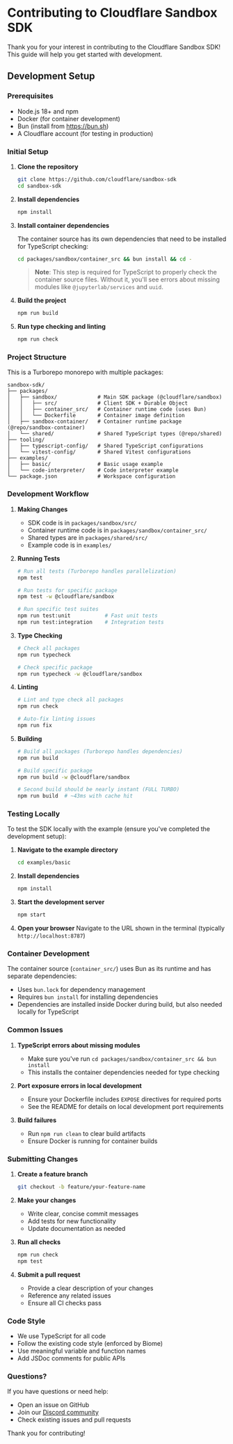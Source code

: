 # Contributing to Cloudflare Sandbox SDK

Thank you for your interest in contributing to the Cloudflare Sandbox SDK! This guide will help you get started with development.

## Development Setup

### Prerequisites

- Node.js 18+ and npm
- Docker (for container development)
- Bun (install from https://bun.sh)
- A Cloudflare account (for testing in production)

### Initial Setup

1. **Clone the repository**
   ```bash
   git clone https://github.com/cloudflare/sandbox-sdk
   cd sandbox-sdk
   ```

2. **Install dependencies**
   ```bash
   npm install
   ```

3. **Install container dependencies**

   The container source has its own dependencies that need to be installed for TypeScript checking:
   ```bash
   cd packages/sandbox/container_src && bun install && cd -
   ```

   > **Note**: This step is required for TypeScript to properly check the container source files. Without it, you'll see errors about missing modules like `@jupyterlab/services` and `uuid`.

4. **Build the project**
   ```bash
   npm run build
   ```

5. **Run type checking and linting**
   ```bash
   npm run check
   ```

### Project Structure

This is a Turborepo monorepo with multiple packages:

```
sandbox-sdk/
├── packages/
│   ├── sandbox/             # Main SDK package (@cloudflare/sandbox)
│   │   ├── src/             # Client SDK + Durable Object
│   │   ├── container_src/   # Container runtime code (uses Bun)
│   │   └── Dockerfile       # Container image definition
│   ├── sandbox-container/   # Container runtime package (@repo/sandbox-container)
│   └── shared/              # Shared TypeScript types (@repo/shared)
├── tooling/
│   ├── typescript-config/   # Shared TypeScript configurations
│   └── vitest-config/       # Shared Vitest configurations
├── examples/
│   ├── basic/               # Basic usage example
│   └── code-interpreter/    # Code interpreter example
└── package.json             # Workspace configuration
```

### Development Workflow

1. **Making Changes**
   - SDK code is in `packages/sandbox/src/`
   - Container runtime code is in `packages/sandbox/container_src/`
   - Shared types are in `packages/shared/src/`
   - Example code is in `examples/`

2. **Running Tests**
   ```bash
   # Run all tests (Turborepo handles parallelization)
   npm test

   # Run tests for specific package
   npm test -w @cloudflare/sandbox

   # Run specific test suites
   npm run test:unit           # Fast unit tests
   npm run test:integration    # Integration tests
   ```

3. **Type Checking**
   ```bash
   # Check all packages
   npm run typecheck

   # Check specific package
   npm run typecheck -w @cloudflare/sandbox
   ```

4. **Linting**
   ```bash
   # Lint and type check all packages
   npm run check

   # Auto-fix linting issues
   npm run fix
   ```

5. **Building**
   ```bash
   # Build all packages (Turborepo handles dependencies)
   npm run build

   # Build specific package
   npm run build -w @cloudflare/sandbox

   # Second build should be nearly instant (FULL TURBO)
   npm run build  # ~43ms with cache hit
   ```

### Testing Locally

To test the SDK locally with the example (ensure you've completed the development setup):

1. **Navigate to the example directory**
   ```bash
   cd examples/basic
   ```

2. **Install dependencies**
   ```bash
   npm install
   ```

3. **Start the development server**
   ```bash
   npm start
   ```

4. **Open your browser**
   Navigate to the URL shown in the terminal (typically `http://localhost:8787`)

### Container Development

The container source (`container_src/`) uses Bun as its runtime and has separate dependencies:

- Uses `bun.lock` for dependency management
- Requires `bun install` for installing dependencies
- Dependencies are installed inside Docker during build, but also needed locally for TypeScript

### Common Issues

1. **TypeScript errors about missing modules**
   - Make sure you've run `cd packages/sandbox/container_src && bun install`
   - This installs the container dependencies needed for type checking

2. **Port exposure errors in local development**
   - Ensure your Dockerfile includes `EXPOSE` directives for required ports
   - See the README for details on local development port requirements

3. **Build failures**
   - Run `npm run clean` to clear build artifacts
   - Ensure Docker is running for container builds

### Submitting Changes

1. **Create a feature branch**
   ```bash
   git checkout -b feature/your-feature-name
   ```

2. **Make your changes**
   - Write clear, concise commit messages
   - Add tests for new functionality
   - Update documentation as needed

3. **Run all checks**
   ```bash
   npm run check
   npm test
   ```

4. **Submit a pull request**
   - Provide a clear description of your changes
   - Reference any related issues
   - Ensure all CI checks pass

### Code Style

- We use TypeScript for all code
- Follow the existing code style (enforced by Biome)
- Use meaningful variable and function names
- Add JSDoc comments for public APIs

### Questions?

If you have questions or need help:
- Open an issue on GitHub
- Join our [Discord community](https://discord.gg/cloudflaredev)
- Check existing issues and pull requests

Thank you for contributing!
